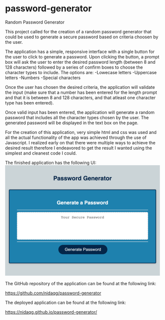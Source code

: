 # password-generator
Random Password Generator

This project called for the creation of a random password generator that could be used to generate a secure password based on criteria choosen by the user.

The application has a simple, responsive interface with a single button for the user to click to generate a password. Upon clicking the button, a prompt box will ask the user to enter the desired password length (between 8 and 128 characters) followed by a series of confirm boxes to choose the character types to include. The options are:
-Lowecase letters 
-Uppercase letters
-Numbers
-Special characters 

Once the user has chosen the desired criteria, the application will validate the input (make sure that a number has been entered for the length prompt and that it is between 8 and 128 characters, and that atleast one character type has been entered). 

Once valid input has been entered, the application will generate a random password that includes all the character types chosen by the user. The generated password will be displayed in the text box on the page. 

For the creation of this application, very simple html and css was used and all the actual functionality of the app was achieved through the use of Javascript. I realized early on that there were multiple ways to achieve the desired result therefore I endeavored to get the result I wanted using the simplest and cleanest code I could.

The finished application has the following UI:
![Page Demo](Assets/user-interface-demo.png)


The GitHub repository of the application can be found at the following link:

https://github.com/nidaqg/password-generator 

The deployed application can be found at the following link:

https://nidaqg.github.io/password-generator/ 

